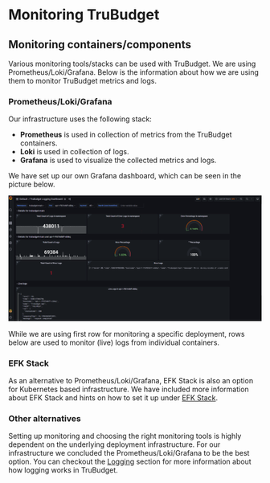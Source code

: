 # Monitoring TruBudget
## Monitoring containers/components
Various monitoring tools/stacks can be used with TruBudget. We are using Prometheus/Loki/Grafana. Below is the information about how we are using them to monitor TruBudget metrics and logs.

### Prometheus/Loki/Grafana

Our infrastructure uses the following stack:

- **Prometheus** is used in collection of metrics from the TruBudget containers.
- **Loki** is used in collection of logs.
- **Grafana** is used to visualize the collected metrics and logs.

We have set up our own Grafana dashboard, which can be seen in the picture below.

![grafana-dashboard](./img/grafana_dashboard.png)

While we are using first row for monitoring a specific deployment, rows below are used to monitor (live) logs from individual containers.

### EFK Stack
As an alternative to Prometheus/Loki/Grafana, EFK Stack is also an option for Kubernetes based infrastructure. We have included more information about EFK Stack and hints on how to set it up under [EFK Stack](./logging.md#the-efk-stack).

### Other alternatives
Setting up monitoring and choosing the right monitoring tools is highly dependent on the underlying deployment infrastructure. For our infrastructure we concluded the Prometheus/Loki/Grafana to be the best option. You can checkout the [Logging](./logging.md) section for more information about how logging works in TruBudget.